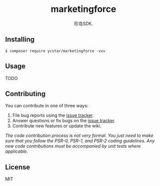 <h1 align="center"> marketingforce </h1>

<p align="center"> 珍岛SDK.</p>


## Installing

```shell
$ composer require ycstar/marketingforce -vvv
```

## Usage

TODO

## Contributing

You can contribute in one of three ways:

1. File bug reports using the [issue tracker](https://github.com/ycstar/marketingforce/issues).
2. Answer questions or fix bugs on the [issue tracker](https://github.com/ycstar/marketingforce/issues).
3. Contribute new features or update the wiki.

_The code contribution process is not very formal. You just need to make sure that you follow the PSR-0, PSR-1, and PSR-2 coding guidelines. Any new code contributions must be accompanied by unit tests where applicable._

## License

MIT
